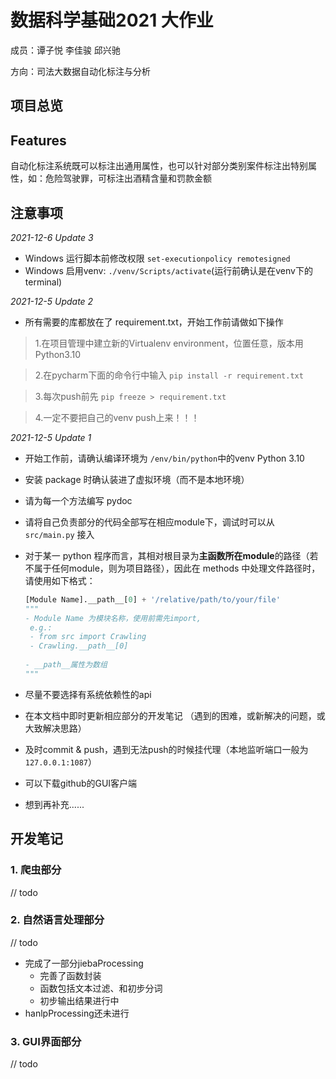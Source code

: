 # 数据科学基础2021 大作业

成员：谭子悦 李佳骏 邱兴驰

方向：司法大数据自动化标注与分析

## 项目总览

## Features

自动化标注系统既可以标注出通用属性，也可以针对部分类别案件标注出特别属性，如：危险驾驶罪，可标注出酒精含量和罚款金额

## 注意事项
*2021-12-6 Update 3*

- Windows 运行脚本前修改权限 `set-executionpolicy remotesigned`
- Windows 启用venv: `./venv/Scripts/activate`(运行前确认是在venv下的terminal)

*2021-12-5 Update 2*
- 所有需要的库都放在了 requirement.txt，开始工作前请做如下操作
> 1.在项目管理中建立新的Virtualenv environment，位置任意，版本用Python3.10

> 2.在pycharm下面的命令行中输入 `pip install -r requirement.txt`

> 3.每次push前先 `pip freeze > requirement.txt`

> 4.一定不要把自己的venv push上来！！！

*2021-12-5 Update 1*

- 开始工作前，请确认编译环境为 `/env/bin/python`中的venv Python 3.10
- 安装 package 时确认装进了虚拟环境（而不是本地环境）
- 请为每一个方法编写 pydoc
- 请将自己负责部分的代码全部写在相应module下，调试时可以从 `src/main.py` 接入

- 对于某一 python 程序而言，其相对根目录为**主函数所在module**的路径（若不属于任何module，则为项目路径），因此在 methods 中处理文件路径时，请使用如下格式：

   ```python
   [Module Name].__path__[0] + '/relative/path/to/your/file'
   """
   - Module Name 为模块名称，使用前需先import, 
   	e.g.: 
   	- from src import Crawling
   	- Crawling.__path__[0]
   	
   - __path__属性为数组
   """
   ```

- 尽量不要选择有系统依赖性的api
- 在本文档中即时更新相应部分的开发笔记 （遇到的困难，或新解决的问题，或大致解决思路）
- 及时commit & push，遇到无法push的时候挂代理（本地监听端口一般为 `127.0.0.1:1087`）
- 可以下载github的GUI客户端
- 想到再补充......

## 开发笔记

### 1. 爬虫部分

// todo

### 2. 自然语言处理部分

// todo
- 完成了一部分jiebaProcessing
  - 完善了函数封装
  - 函数包括文本过滤、和初步分词
  - 初步输出结果进行中
- hanlpProcessing还未进行

### 3. GUI界面部分

// todo